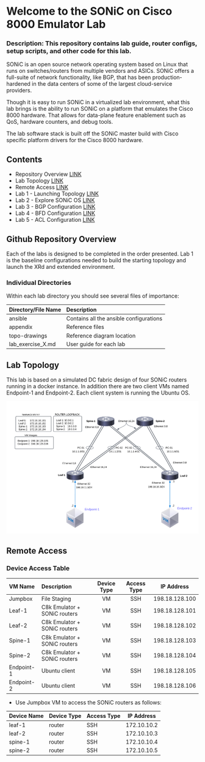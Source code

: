 # Welcome to the SONiC on Cisco 8000 Emulator Lab

### Description: This repository contains lab guide, router configs, setup scripts, and other code for this lab.

SONiC is an open source network operating system based on Linux that runs on switches/routers from multiple vendors and ASICs. SONiC offers a full-suite of network functionality, like BGP, that has been production-hardened in the data centers of some of the largest cloud-service providers.

Though it is easy to run SONiC in a virtualized lab environment, what this lab brings is the ability to run SONiC on a platform that emulates the Cisco 8000 hardware. That allows for data-plane feature enablement such as QoS, hardware counters, and debug tools. 

The lab software stack is built off the SONiC master build with Cisco specific platform drivers for the Cisco 8000 hardware.

## Contents
* Repository Overview [LINK](#git-repository-overview)
* Lab Topology [LINK](#lab-topology)
* Remote Access [LINK](#remote-access)
* Lab 1 - Launching Topology [LINK](lab_exercise_1.md)
* Lab 2 - Explore SONiC OS [LINK](lab_exercise_2.md)
* Lab 3 - BGP Configuration [LINK](lab_exercise_3.md)
* Lab 4 - BFD Configuration [LINK](lab_exercise_4.md)
* Lab 5 - ACL Configuration [LINK](lab_exercise_5.md)

## Github Repository Overview
Each of the labs is designed to be completed in the order presented. Lab 1 is the baseline configurations 
needed to build the starting topology and launch the XRd and extended environment.

### Individual  Directories
Within each lab directory you should see several files of importance:


| Directory/File Name      | Description                                                   |
|:-------------------------|:--------------------------------------------------------------|
| ansible                  | Contains all the ansible configurations                       |
| appendix                 | Reference files                                               |
| topo-drawings            | Reference diagram location                                    |
| lab_exercise_X.md        | User guide for each lab                                       |


## Lab Topology

This lab is based on a simulated DC fabric design of four SONiC routers running in a docker instance. In addition there are two client VMs named Endpoint-1 and Endpoint-2. Each client system is running the Ubuntu OS.

![Lab Topology](topo-drawings/sonic-101-topology.png)

## Remote Access


### Device Access Table
| VM Name        | Description                  | Device Type | Access Type |   IP Address    |
|:---------------|:-----------------------------|:-----------:|:-----------:|:---------------:|
| Jumpbox        | File Staging                 | VM          | SSH         | 198.18.128.100  |
| Leaf-1         | C8k Emulator + SONiC routers | VM          | SSH         | 198.18.128.101  |
| Leaf-2         | C8k Emulator + SONiC routers | VM          | SSH         | 198.18.128.102  |
| Spine-1        | C8k Emulator + SONiC routers | VM          | SSH         | 198.18.128.103  |
| Spine-2        | C8k Emulator + SONiC routers | VM          | SSH         | 198.18.128.104  |
| Endpoint-1     | Ubuntu client                | VM          | SSH         | 198.18.128.105  |
| Endpoint-2     | Ubuntu client                | VM          | SSH         | 198.18.128.106  |


* Use Jumpbox VM to access the SONiC routers as follows:

| Device Name    | Device Type | Access Type |   IP Address    |                                           
|:---------------|:------------|:------------|:---------------:|                          
| leaf-1         | router      | SSH         | 172.10.10.2     |
| leaf-2         | router      | SSH         | 172.10.10.3     |
| spine-1        | router      | SSH         | 172.10.10.4     |
| spine-2        | router      | SSH         | 172.10.10.5     |

